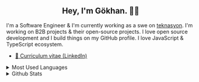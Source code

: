 <h2 align="center">Hey, I'm Gökhan. 👋🏽 </h2>

I'm a Software Engineer & I'm currently working as a swe on [teknasyon](https://teknasyon.com/). I'm working on B2B projects & their open-source projects. I love open source development and I build things on my GitHub profile. I love JavaScript & TypeScript ecosystem.



 - [🏹 Curriculum vitae (LinkedIn)](https://www.linkedin.com/in/gokhannozturk/)



<details>
<summary>Most Used Languages</summary>
<img src="https://github-readme-stats.vercel.app/api/top-langs/?username=gokh4nozturk&layout=compact" />
</details>

<details>
<summary>Github Stats</summary>
<img src="https://github-readme-stats.vercel.app/api?username=gokh4nozturk&theme=dracula" >
</details>
